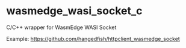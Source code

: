 # wasmedge_wasi_socket_c

C/C++ wrapper for WasmEdge WASI Socket

Example: https://github.com/hangedfish/httpclient_wasmedge_socket
